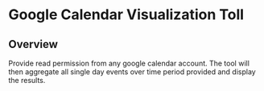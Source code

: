 # Google Calendar Visualization Toll

## Overview

Provide read permission from any google calendar account. The tool will then aggregate all single day events over time period provided and display the results.
